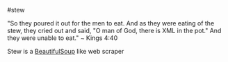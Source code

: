 #stew

"So they poured it out for the men to eat. And as they were eating of the stew, they cried out and said, "O man of God, there is XML in the pot." And they were unable to eat." ~ Kings 4:40

Stew is a [BeautifulSoup](https://www.crummy.com/software/BeautifulSoup/bs4/doc/) like web scraper
